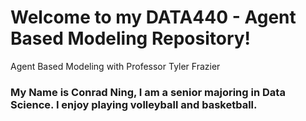 # Welcome to my DATA440 - Agent Based Modeling Repository!
Agent Based Modeling with Professor Tyler Frazier
### My Name is Conrad Ning, I am a senior majoring in Data Science. I enjoy playing volleyball and basketball.

